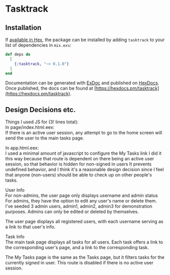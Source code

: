 # Tasktrack

## Installation

If [available in Hex](https://hex.pm/docs/publish), the package can be installed
by adding `tasktrack` to your list of dependencies in `mix.exs`:

```elixir
def deps do
  [
    {:tasktrack, "~> 0.1.0"}
  ]
end
```

Documentation can be generated with [ExDoc](https://github.com/elixir-lang/ex_doc)
and published on [HexDocs](https://hexdocs.pm). Once published, the docs can
be found at [https://hexdocs.pm/tasktrack](https://hexdocs.pm/tasktrack).

## Design Decisions etc.

Things I used JS for (3! lines total):  
  In page/index.html.eex:  
  If there is an active user session, any attempt to go to the home screen will
  send the user to the main tasks page.

  In app.html.eex:  
  I used a minimal amount of javascript to configure the My Tasks link
  I did it this way because that route is dependent on there being an active
  user session, so that behavior is hidden for non-signed in users
  It prevents undefined behavior, and I think it's a reasonable design decision
  since I feel that anyone (non-users) should be able to check up on
  other people's tasks.

User Info  
  For non-admins, the user page only displays username and admin status
  For admins, they have the option to edit any user's name or delete them.
  I've seeded 3 admin users, admin1, admin2, admin3 for demonstration purposes.
  Admins can only be edited or deleted by themselves.

  The user page displays all registered users, with each username
  serving as a link to that user's info.

Task Info  
  The main task page displays all tasks for all users. Each task offers
  a link to the corresponding user's page, and a link to the corresponding task.

  The My Tasks page is the same as the Tasks page, but it filters tasks
  for the currently signed in user. This route is disabled if there is no
  active user session.